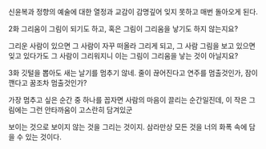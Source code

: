 신윤복과 정향의 예술에 대한 열정과 교감이 감명깊어 잊지 못하고 매번 돌아오게 된다.

2화
그리움이 그림이 되기도 하고, 혹은 그림이 그리움을 낳기도 하지 않는지요?

그리운 사람이 있으면 그 사람이 자꾸 떠올라 그리게 되고, 그 사람 그림을 보고 있으면 잊고 있다가도 그 사람이 그리워지니 이는 그림이 그리움을 낳는 것이 아닐지요?

3화
깃털을 뽑아도 새는 날기를 멈추기 않네. 줄이 끊어진다고 연주를 멈출것인가, 잠이 깬다고 꿈조차 멈출것인가?

가장 멈추고 싶은 순간 중 하나를 꼽자면 사람의 마음이 끌리는 순간일진데, 이 작은 그림에는 그런 안타까움이 고스란히 담겨있군

보이는 것으로 보이지 않는 것을 그리는 것이지. 삼라만상 모든 것을 너의 화폭 속에 담을 수 있는 것이다.